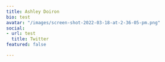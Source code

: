 ```yaml
---
title: Ashley Doiron
bio: test
avatar: "/images/screen-shot-2022-03-18-at-2-36-05-pm.png"
social:
- url: test
  title: Twitter
featured: false

---
```

